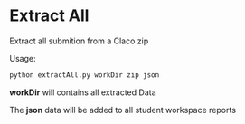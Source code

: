 # Extract All

Extract all submition from a Claco zip

Usage:

```sh
python extractAll.py workDir zip json
```

**workDir** will contains all extracted Data

The **json** data will be added to all student workspace reports
